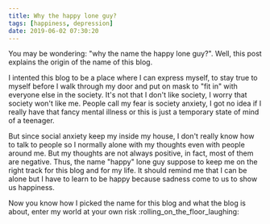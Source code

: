 ```yaml
---
title: Why the happy lone guy?
tags: [happiness, depression]
date: 2019-06-02 07:30:20
---
```


You may be wondering: "why the name the happy lone guy?". Well, this post explains the origin of the name of this blog.

<!-- more -->

I intented this blog to be a place where I can express myself, to stay true to myself before I walk through my door and put on mask to "fit in" with everyone else in the society. It's not that I don't like society, I worry that society won't like me. People call my fear is society anxiety, I got no idea if I really have that fancy mental illness or this is just a temporary state of mind of a teenager.

But since social anxiety keep my inside my house, I don't really know how to talk to people so I normally alone with my thoughts even with people around me. But my thoughts are not always positive, in fact, most of them are negative. Thus, the name "happy" lone guy suppose to keep me on the right track for this blog and for my life. It should remind me that I can be alone but I have to learn to be happy because sadness come to us to show us happiness.

Now you know how I picked the name for this blog and what the blog is about, enter my world at your own risk :rolling_on_the_floor_laughing:
